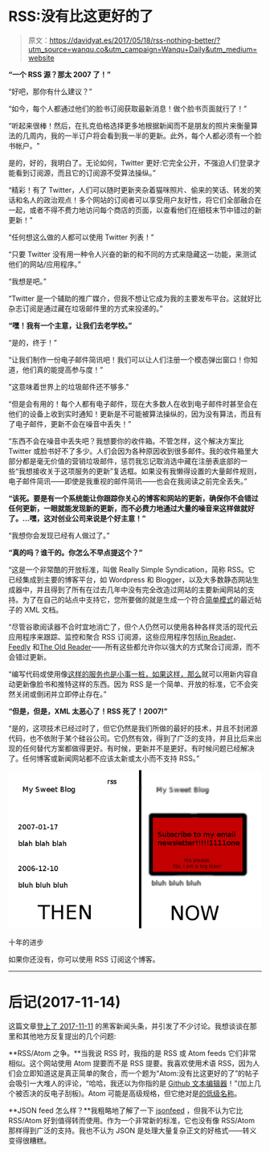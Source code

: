 # RSS:没有比这更好的了

> 原文：<https://davidyat.es/2017/05/18/rss-nothing-better/?utm_source=wanqu.co&utm_campaign=Wanqu+Daily&utm_medium=website>



**“一个 RSS 源？那太 2007 了！”**

“好吧，那你有什么建议？”

“如今，每个人都通过他们的脸书订阅获取最新消息！做个脸书页面就行了！”

“听起来很棒！然后，在扎克伯格选择更多地根据新闻而不是朋友的照片来衡量算法的几周内，我的一半订户将会看到我一半的更新。此外，每个人都必须有一个脸书帐户。"

是的，好的，我明白了。无论如何，Twitter 更好:它完全公开，不强迫人们登录才能看到订阅源，而且它的订阅源不受算法操纵。”

“精彩！有了 Twitter，人们可以随时更新夹杂着猫咪照片、偷来的笑话、转发的笑话和名人的政治观点！多个网站的订阅者可以享受用户友好性，将它们全部融合在一起，或者不得不费力地访问每个商店的页面，以查看他们在细枝末节中错过的新更新！"

“任何想这么做的人都可以使用 Twitter 列表！”

“只要 Twitter 没有用一种令人兴奋的新的和不同的方式来隐藏这一功能，来测试他们的网站/应用程序。”

“我想是吧。”

“Twitter 是一个辅助的推广媒介，但我不想让它成为我的主要发布平台。这就好比杂志订阅是通过藏在垃圾邮件里的方式来投递的。”

**“嘿！我有一个主意，让我们去老学校。”**

“是的，终于！”

“让我们制作一份电子邮件简讯吧！我们可以让人们注册一个模态弹出窗口！你知道，他们真的能提高参与度！”

"这意味着世界上的垃圾邮件还不够多."

“但是会有用的！每个人都有电子邮件，现在大多数人在收到电子邮件时甚至会在他们的设备上收到实时通知！更新是不可能被算法操纵的，因为没有算法，而且有了电子邮件，更新不会在噪音中丢失！”

“东西不会在噪音中丢失吧？我想要你的收件箱。不管怎样，这个解决方案比 Twitter 或脸书好不了多少。人们会因为各种原因收到很多邮件。我的收件箱里大部分都是毫无价值的营销垃圾邮件，惩罚我忘记取消选中藏在注册表底部的一些“我想接收关于这项服务的更新”复选框。如果没有我懒得设置的大量邮件规则，电子邮件简讯——即使是我重视的邮件简讯——也会在我阅读之前完全丢失。”

**“该死。要是有一个系统能让你跟踪你关心的博客和网站的更新，确保你不会错过任何更新，一眼就能发现新的更新，而不必费力地通过大量的噪音来这样做就好了。…嘿，这对创业公司来说是个好主意！”**

“我想你会发现已经有人做过了。”

**“真的吗？谁干的。你怎么不早点提这个？”**

“这是一个非常酷的开放标准，叫做 Really Simple Syndication，简称 RSS。它已经集成到主要的博客平台，如 Wordpress 和 Blogger，以及大多数静态网站生成器中，并且得到了所有在过去几年中没有完全改造过网站的主要新闻网站的支持。为了在自己的站点中支持它，您所要做的就是生成一个符合[简单模式](http://cyber.harvard.edu/rss/rss.html)的最近帖子的 XML 文档。

“尽管谷歌阅读器不合时宜地消亡了，但个人仍然可以使用各种各样灵活的现代云应用程序来跟踪、监控和聚合 RSS 订阅源，这些应用程序包括[in Reader](https://www.inoreader.com/)、 [Feedly](https://feedly.com) 和[The Old Reader](https://theoldreader.com/)——所有这些都允许你以强大的方式聚合订阅源，而不会错过更新。

“编写代码或使用像[这样的服务也是小事一桩，如果这样，那么](https://ifttt.com/)就可以用新内容自动更新像脸书和推特这样的东西。因为 RSS 是一个简单、开放的标准，它不会突然关闭或倒闭并立即停止存在。”

**“但是，但是，XML 太恶心了！RSS 死了！2007!"**

“是的，这项技术已经过时了，但它仍然是我们所做的最好的技术，并且不封闭源代码，也不依附于某个硅谷公司。它仍然有效，得到了广泛的支持，并且比后来出现的任何替代方案都做得更好。有时候，更新并不是更好。有时候问题已经解决了。任何博客或新闻网站都不应该太新或太小而不支持 RSS。”

![progress](img/022f8b1a08d2a523969ce5dda915ef7a.png)



十年的进步





如果你还没有，你可以使用 RSS 订阅这个博客。

* * *

# 后记(2017-11-14)

这篇文章[登上了 2017-11-11](https://news.ycombinator.com/item?id=15675582) 的黑客新闻头条，并引发了不少讨论。我想谈谈在那里和其他地方反复提出的几个问题:

**RSS/Atom 之争。**当我说 RSS 时，我指的是 RSS 或 Atom feeds 它们非常相似。这个网站使用 Atom 提要而不是 RSS 提要。我喜欢使用术语 RSS，因为人们会立即知道这是真正简单的聚合，而一个题为“Atom:没有比这更好的了”的帖子会吸引一大堆人的评论，“哈哈，我还以为你指的是 [Github 文本编辑器](https://atom.io/)！”(加上几个被否决的反电子刮板)。Atom 可能是高级规格，但它绝对是[的低级名称](https://en.wikipedia.org/wiki/Atom_(disambiguation))。

**JSON feed 怎么样？**我粗略地了解了一下 [jsonfeed](https://jsonfeed.org/) ，但我不认为它比 RSS/Atom 好到值得转而使用。作为一个非常新的标准，它也没有像 RSS/Atom 那样得到广泛的支持。我也不认为 JSON 是处理大量复杂正文的好格式——转义变得很糟糕。

